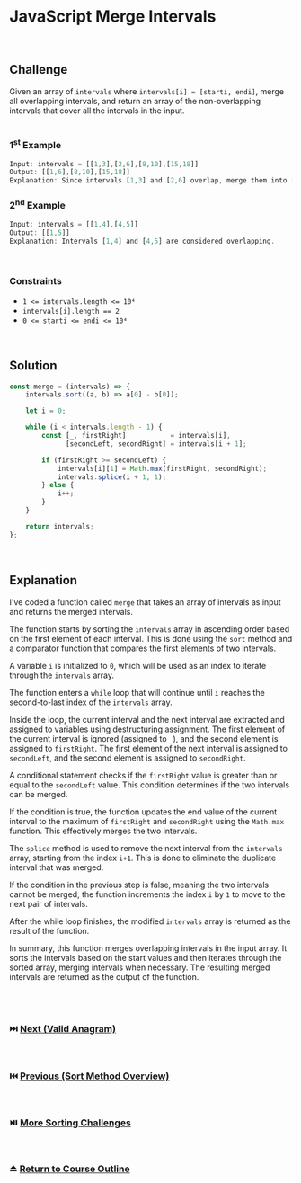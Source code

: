 # JavaScript Merge Intervals
<br/>

## Challenge
Given an array of `intervals` where `intervals[i] = [starti, endi]`, merge all overlapping intervals, and return an array of the non-overlapping intervals that cover all the intervals in the input.
<br/>
<br/>

### 1<sup>st</sup> Example

```JavaScript
Input: intervals = [[1,3],[2,6],[8,10],[15,18]]
Output: [[1,6],[8,10],[15,18]]
Explanation: Since intervals [1,3] and [2,6] overlap, merge them into [1,6].
```

### 2<sup>nd</sup> Example

```JavaScript
Input: intervals = [[1,4],[4,5]]
Output: [[1,5]]
Explanation: Intervals [1,4] and [4,5] are considered overlapping.
```

<br/>

### Constraints

- `1 <= intervals.length <= 10⁴`
- `intervals[i].length == 2`
- `0 <= starti <= endi <= 10⁴`

<br/>

## Solution

```JavaScript
const merge = (intervals) => {
    intervals.sort((a, b) => a[0] - b[0]);

    let i = 0;

    while (i < intervals.length - 1) {
        const [_, firstRight]           = intervals[i],
              [secondLeft, secondRight] = intervals[i + 1];

        if (firstRight >= secondLeft) {
            intervals[i][1] = Math.max(firstRight, secondRight);
            intervals.splice(i + 1, 1);
        } else {
            i++;
        }
    }

    return intervals;
};
```

<br/>

## Explanation

I've coded a function called `merge` that takes an array of intervals as input and returns the merged intervals.
<br/>

The function starts by sorting the `intervals` array in ascending order based on the first element of each interval. This is done using the `sort` method and a comparator function that compares the first elements of two intervals.
<br/>

A variable `i` is initialized to `0`, which will be used as an index to iterate through the `intervals` array.
<br/>

The function enters a `while` loop that will continue until `i` reaches the second-to-last index of the `intervals` array.
<br/>

Inside the loop, the current interval and the next interval are extracted and assigned to variables using destructuring assignment. The first element of the current interval is ignored (assigned to `_`), and the second element is assigned to `firstRight`. The first element of the next interval is assigned to `secondLeft`, and the second element is assigned to `secondRight`.
<br/>

A conditional statement checks if the `firstRight` value is greater than or equal to the `secondLeft` value. This condition determines if the two intervals can be merged.
<br/>

If the condition is true, the function updates the end value of the current interval to the maximum of `firstRight` and `secondRight` using the `Math.max` function. This effectively merges the two intervals.
<br/>

The `splice` method is used to remove the next interval from the `intervals` array, starting from the index `i+1`. This is done to eliminate the duplicate interval that was merged.
<br/>

If the condition in the previous step is false, meaning the two intervals cannot be merged, the function increments the index `i` by `1` to move to the next pair of intervals.
<br/>

After the while loop finishes, the modified `intervals` array is returned as the result of the function.
<br/>

In summary, this function merges overlapping intervals in the input array. It sorts the intervals based on the start values and then iterates through the sorted array, merging intervals when necessary. The resulting merged intervals are returned as the output of the function.
<br/>
<br/>
<br/>
<br/>

### :next_track_button: [Next (Valid Anagram)][Next]
<br/>

### :previous_track_button: [Previous (Sort Method Overview)][Previous]
<br/>

### :play_or_pause_button: [More Sorting Challenges][More]
<br/>

### :eject_button: [Return to Course Outline][Return]
<br/>

[Next]: https://github.com/Superklok/JavaScriptSorting/blob/main/JavaScriptValidAnagram.md
[Previous]: https://github.com/Superklok/JavaScriptSorting/blob/main/JavaScriptArraySortMethodOverview.md
[More]: https://github.com/Superklok/JavaScriptSorting
[Return]: https://github.com/Superklok/LearnJavaScript